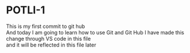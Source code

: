 # POTLI-1
This is my first commit to git hub <br>
And today I am going to learn how to use Git and Git Hub
I have made this change through VS code in this file<br>
and it will be reflected in this file later
